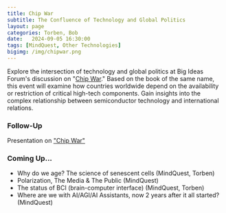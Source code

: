 ```yaml
---
title: Chip War
subtitle: The Confluence of Technology and Global Politics
layout: page
categories: Torben, Bob
date:   2024-09-05 16:30:00
tags: [MindQuest, Other Technologies]
bigimg: /img/chipwar.png
---
```


Explore the intersection of technology and global politics at Big Ideas Forum's discussion on "[Chip War](https://www.amazon.com/Chip-War-Worlds-Critical-Technology/dp/1982172002)." Based on the book of the same name, this event will examine how countries worldwide depend on the availability or restriction of critical high-tech components. Gain insights into the complex relationship between semiconductor technology and international relations.

### Follow-Up

Presentation on ["Chip War"](/assets/present/2024/2024-09-05/chip-war.pdf)

### Coming Up...

- Why do we age? The science of senescent cells (MindQuest, Torben)
- Polarization, The Media & The Public (MindQuest)
- The status of BCI (brain-computer interface) (MindQuest, Torben)
- Where are we with AI/AGI/AI Assistants, now 2 years after it all started? (MindQuest)
